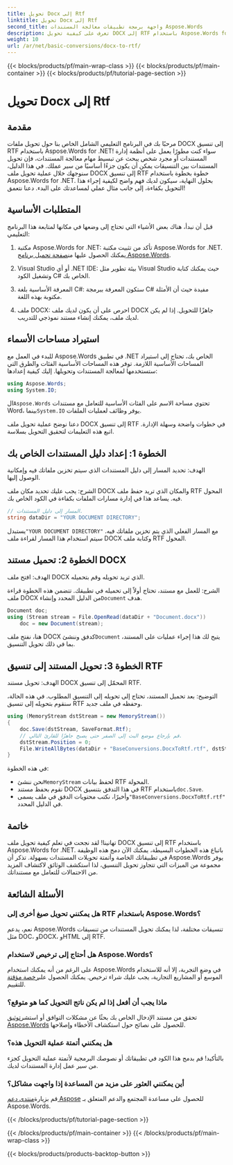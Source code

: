 ```yaml
---
title: تحويل Docx إلى Rtf
linktitle: تحويل Docx إلى Rtf
second_title: واجهة برمجة تطبيقات معالجة المستندات Aspose.Words
description: تعرف على كيفية تحويل DOCX إلى RTF باستخدام Aspose.Words for .NET من خلال دليلنا خطوة بخطوة. تحويل سهل لمعالجة المستندات بسلاسة.
weight: 10
url: /ar/net/basic-conversions/docx-to-rtf/
---
```


{{< blocks/products/pf/main-wrap-class >}}
{{< blocks/products/pf/main-container >}}
{{< blocks/products/pf/tutorial-page-section >}}

# تحويل Docx إلى Rtf

## مقدمة

مرحبًا بك في البرنامج التعليمي الشامل الخاص بنا حول تحويل ملفات DOCX إلى تنسيق RTF باستخدام Aspose.Words for .NET! سواء كنت مطورًا يعمل على أنظمة إدارة المستندات أو مجرد شخص يبحث عن تبسيط مهام معالجة المستندات، فإن تحويل المستندات بين التنسيقات يمكن أن يكون جزءًا أساسيًا من سير عملك. في هذا الدليل، سنوجهك خلال عملية تحويل ملف DOCX إلى تنسيق RTF خطوة بخطوة باستخدام Aspose.Words for .NET. بحلول النهاية، سيكون لديك فهم واضح لكيفية إجراء هذا التحويل بكفاءة، إلى جانب مثال عملي لمساعدتك على البدء. دعنا نتعمق!

## المتطلبات الأساسية

قبل أن نبدأ، هناك بعض الأشياء التي تحتاج إلى وضعها في مكانها لمتابعة هذا البرنامج التعليمي:

1.  مكتبة Aspose.Words for .NET: تأكد من تثبيت مكتبة Aspose.Words for .NET. يمكنك الحصول عليها من[صفحة تحميل برنامج Aspose.Words](https://releases.aspose.com/words/net/).

2. Visual Studio أو أي .NET IDE: بيئة تطوير مثل Visual Studio حيث يمكنك كتابة وتشغيل الكود C# الخاص بك.

3. المعرفة الأساسية بلغة C#: ستكون المعرفة ببرمجة C# مفيدة حيث أن الأمثلة مكتوبة بهذه اللغة.

4. ملف DOCX: احرص على أن يكون لديك ملف DOCX جاهزًا للتحويل. إذا لم يكن لديك ملف، يمكنك إنشاء مستند نموذجي للتدريب.

## استيراد مساحات الأسماء

للبدء في العمل مع Aspose.Words في تطبيق .NET الخاص بك، تحتاج إلى استيراد المساحات الأساسية اللازمة. توفر هذه المساحات الأساسية الفئات والطرق التي ستستخدمها لمعالجة المستندات وتحويلها. إليك كيفية إعدادها:

```csharp
using Aspose.Words;
using System.IO;
```

 ال`Aspose.Words` تحتوي مساحة الاسم على الفئات الأساسية للتعامل مع مستندات Word، بينما`System.IO` يوفر وظائف لعمليات الملفات.

دعنا نوضح عملية تحويل ملف DOCX إلى تنسيق RTF في خطوات واضحة وسهلة الإدارة. اتبع هذه التعليمات لتحقيق التحويل بسلاسة.

## الخطوة 1: إعداد دليل المستندات الخاص بك

الهدف: تحديد المسار إلى دليل المستندات الذي سيتم تخزين ملفاتك فيه وإمكانية الوصول إليها.

الشرح: يجب عليك تحديد مكان ملف DOCX والمكان الذي تريد حفظ ملف RTF المحول فيه. يساعد هذا في إدارة مسارات الملفات بكفاءة في الكود الخاص بك.

```csharp
// المسار إلى دليل المستندات.
string dataDir = "YOUR DOCUMENT DIRECTORY";
```

 يستبدل`"YOUR DOCUMENT DIRECTORY"` مع المسار الفعلي الذي يتم تخزين ملفاتك فيه. سيتم استخدام هذا المسار لقراءة ملف DOCX وكتابة ملف RTF المحول.

## الخطوة 2: تحميل مستند DOCX

الهدف: افتح ملف DOCX الذي تريد تحويله وقم بتحميله.

 الشرح: للعمل مع مستند، تحتاج أولاً إلى تحميله في تطبيقك. تتضمن هذه الخطوة قراءة ملف DOCX من الدليل المحدد وإنشاء`Document` هدف.

```csharp
Document doc;
using (Stream stream = File.OpenRead(dataDir + "Document.docx"))
    doc = new Document(stream);
```

 هنا، نفتح ملف DOCX كدفق وننشئ`Document` يتيح لك هذا إجراء عمليات على المستند، بما في ذلك تحويل التنسيق.

## الخطوة 3: تحويل المستند إلى تنسيق RTF

الهدف: تحويل مستند DOCX المحمّل إلى تنسيق RTF.

التوضيح: بعد تحميل المستند، تحتاج إلى تحويله إلى التنسيق المطلوب. في هذه الحالة، سنقوم بتحويله إلى تنسيق RTF وحفظه في ملف جديد.

```csharp
using (MemoryStream dstStream = new MemoryStream())
{
    doc.Save(dstStream, SaveFormat.Rtf);
    // قم بإرجاع موضع البث إلى الصفر حتى يصبح جاهزًا للقارئ التالي.
    dstStream.Position = 0;
    File.WriteAllBytes(dataDir + "BaseConversions.DocxToRtf.rtf", dstStream.ToArray());
}
```

في هذه الخطوة:
-  نحن ننشئ`MemoryStream` لحفظ بيانات RTF المحولة.
-  نقوم بحفظ مستند DOCX في هذا التدفق بتنسيق RTF باستخدام`doc.Save`.
-  وأخيرًا، نكتب محتويات الدفق في ملف يسمى`"BaseConversions.DocxToRtf.rtf"` في الدليل المحدد.

## خاتمة

تهانينا! لقد نجحت في تعلم كيفية تحويل ملف DOCX إلى تنسيق RTF باستخدام Aspose.Words for .NET. باتباع هذه الخطوات البسيطة، يمكنك الآن دمج هذه الوظيفة في تطبيقاتك الخاصة وأتمتة تحويلات المستندات بسهولة. تذكر أن Aspose.Words يوفر مجموعة من الميزات التي تتجاوز تحويل التنسيق، لذا استكشف الوثائق لاكتشاف المزيد من الاحتمالات للتعامل مع مستنداتك.

## الأسئلة الشائعة

### هل يمكنني تحويل صيغ أخرى إلى RTF باستخدام Aspose.Words؟
نعم، يدعم Aspose.Words تنسيقات مختلفة، لذا يمكنك تحويل المستندات من تنسيقات مثل DOC، وDOCX، وHTML إلى RTF.

### هل أحتاج إلى ترخيص لاستخدام Aspose.Words؟
 على الرغم من أنه يمكنك استخدام Aspose.Words في وضع التجربة، إلا أنه للاستخدام الموسع أو المشاريع التجارية، يجب عليك شراء ترخيص. يمكنك الحصول على[رخصة مؤقتة](https://purchase.aspose.com/temporary-license/) للتقييم.

### ماذا يجب أن أفعل إذا لم يكن ناتج التحويل كما هو متوقع؟
 تحقق من مستند الإدخال الخاص بك بحثًا عن مشكلات التوافق أو استشر[توثيق Aspose.Words](https://reference.aspose.com/words/net/) للحصول على نصائح حول استكشاف الأخطاء وإصلاحها.

### هل يمكنني أتمتة عملية التحويل هذه؟
بالتأكيد! قم بدمج هذا الكود في تطبيقاتك أو نصوصك البرمجية لأتمتة عملية التحويل كجزء من سير عمل إدارة المستندات لديك.

### أين يمكنني العثور على مزيد من المساعدة إذا واجهت مشاكل؟
 قم بزيارة[منتدى دعم Aspose](https://forum.aspose.com/c/words/8) للحصول على مساعدة المجتمع والدعم المتعلق بـ Aspose.Words.

{{< /blocks/products/pf/tutorial-page-section >}}

{{< /blocks/products/pf/main-container >}}
{{< /blocks/products/pf/main-wrap-class >}}

{{< blocks/products/products-backtop-button >}}
